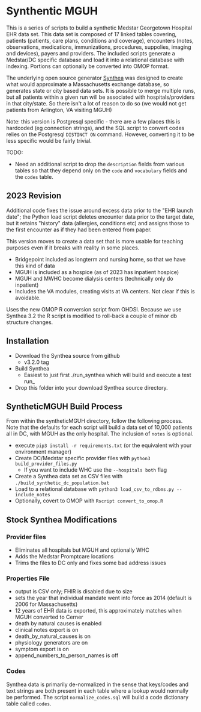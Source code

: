 # Synthentic MGUH

This is a series of scripts to build a synthetic Medstar Georgetown Hospital EHR data set. This data set is composed of 17 linked tables covering, patients (patients, care plans, conditions and coverage), encounters (notes, observations, medications, immunizations, procedures, suppolies, imaging and devices), payers and providers. The included scripts generate a Medstar/DC specific database and load it into a relational database with indexing. Portions can optionally be converted into OMOP format.
   
The underlying open source generator [Synthea](https://github.com/synthetichealth/synthea) was designed to create what  would approximate a Massachusetts exchange database, so generates state or city based data sets. It is possible to merge multiple runs, but all patients within a given run will be associated with hospitals/providers in that city/state. So there isn't a lot of reason to do so (we would not get patients from Arlington, VA visiting MGUH)

Note: this version is Postgresql specific - there are a few places this is hardcoded (eg connection strings), and the SQL script to convert codes relies on the Postgresql `DISTINCT ON` command. However, converting it to be less specific would be fairly trivial.

TODO:

 * Need an additional script to drop the `description` fields from various tables so that they depend only on the `code` and `vocabulary` fields and the `codes` table.
 

## 2023 Revision

Additional code fixes the issue around excess data prior to the "EHR launch date"; the Python load script deletes encounter data prior to the target date, but it retains "history" data (allergies, conditions etc) and assigns those to the first encounter as if they had been entered from paper.

This version moves to create a data set that is more usable for teaching purposes even if it breaks with reality in 
some places.
 * Bridgepoint included as longterm and nursing home, so that we have this kind of data
 * MGUH is included as a hospice (as of 2023 has inpatient hospice)
 * MGUH and MWHC become dialysis centers (technically only do inpatient)
 * Includes the VA modules, creating visits at VA centers. Not clear if this is avoidable.
 
Uses the new OMOP R conversion script from OHDSI. Because we use Synthea 3.2 the R script is modified to roll-back a couple of minor db structure changes.
 
 ## Installation
 * Download the Synthea source from github
   * v3.2.0 tag
 * Build Synthea
   * Easiest to just first ./run_synthea which will build and execute a test run_
 * Drop this folder into your download Synthea source directory.
 
## SyntheticMGUH Build Process

From within the syntheticMGUH directory, follow the following process. Note that the defaults for each script will build a data set of 10,000 patients all in DC, with MGUH as the only hospital. The inclusion of `notes` is optional.
 * execute `pip3 install -r requirements.txt` (or the equivalent with your environment manager)
 * Create DC/Medstar specific provider files with `python3 build_provider_files.py`
   * If you want to include WHC use the `--hospitals both` flag
 * Create a Synthea data set as CSV files with `./build_synthetic_dc_population.bat`
 * Load to a relational database wth `python3 load_csv_to_rdbms.py --include_notes`
 * Optionally, covert to OMOP with `Rscript convert_to_omop.R`

## Stock Synthea Modifications

### Provider files
* Eliminates all hospitals but MGUH and optionally WHC
* Adds the Medstar Promptcare locations
* Trims the files to DC only and fixes some bad address issues

### Properties File
- output is CSV only; FHIR is disabled due to size
- sets the year that individual mandate went into force as 2014 (default is 2006 for Massachusetts)
- 12 years of EHR data is exported, this approximately matches when MGUH converted to Cerner
- death by natural causes is enabled
- clinical notes export is on
- death_by_natural_causes is on
- physiology generators are on
- symptom export is on
- append_numbers_to_person_names is off

### Codes

Synthea data is primarily de-normalized in the sense that keys/codes and text strings are both present in each table where a lookup would normally be performed. The script `normalize_codes.sql` will build a code dictionary table called `codes`.

